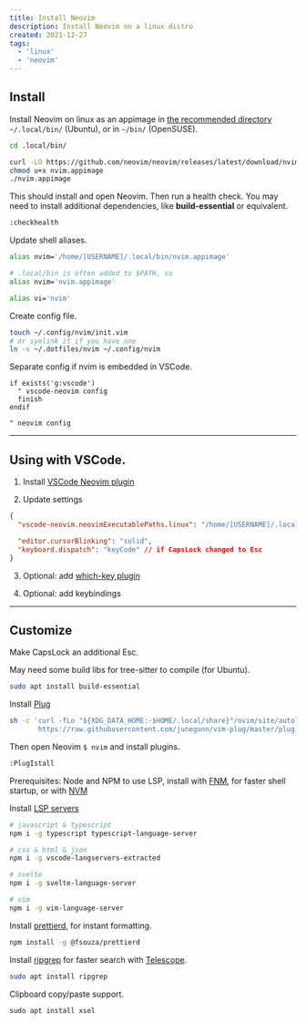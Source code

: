 ```yaml
---
title: Install Neovim
description: Install Neovim on a linux distro
created: 2021-12-27
tags:
  - 'linux'
  - 'neovim'
---
```


## Install

Install Neovim on linux as an appimage in [the recommended directory](https://docs.appimage.org/user-guide/faq.html#question-where-do-i-store-my-appimages)
`~/.local/bin/` (Ubuntu), or in `~/bin/` (OpenSUSE).

```bash
cd .local/bin/

curl -LO https://github.com/neovim/neovim/releases/latest/download/nvim.appimage
chmod u+x nvim.appimage
./nvim.appimage
```

This should install and open Neovim. Then run a health check. You may need to install additional dependencies, like **build-essential** or equivalent.

```bash
:checkhealth
```

Update shell aliases.

```bash
alias nvim='/home/[USERNAME]/.local/bin/nvim.appimage'

# .local/bin is often added to $PATH, so
alias nvim='nvim.appimage'

alias vi='nvim'
```

Create config file.

```bash
touch ~/.config/nvim/init.vim
# or symlink it if you have one
ln -s ~/.dotfiles/nvim ~/.config/nvim
```

Separate config if nvim is embedded in VSCode.

```vim
if exists('g:vscode')
  " vscode-neovim config
  finish
endif

" neovim config
```

---

## Using with VSCode.

1. Install [VSCode Neovim plugin](https://marketplace.visualstudio.com/items?itemName=asvetliakov.vscode-neovim)

2. Update settings

```json
{
  "vscode-neovim.neovimExecutablePaths.linux": "/home/[USERNAME]/.local/bin/nvim.appimage",

  "editor.cursorBlinking": "solid",
  "keyboard.dispatch": "keyCode" // if CapsLock changed to Esc
}
```

3. Optional: add [which-key plugin](https://marketplace.visualstudio.com/items?itemName=VSpaceCode.whichkey)

4. Optional: add keybindings

---

## Customize

Make CapsLock an additional Esc.

May need some build libs for tree-sitter to compile (for Ubuntu).

```bash
sudo apt install build-essential
```

Install [Plug](https://github.com/junegunn/vim-plug)

```bash
sh -c 'curl -fLo "${XDG_DATA_HOME:-$HOME/.local/share}"/nvim/site/autoload/plug.vim --create-dirs \
       https://raw.githubusercontent.com/junegunn/vim-plug/master/plug.vim'
```

Then open Neovim `$ nvim` and install plugins.

```bash
:PlugIstall
```

Prerequisites: Node and NPM to use LSP, install with [FNM](https://github.com/Schniz/fnm), for faster shell startup, or with [NVM](https://github.com/nvm-sh/nvm)

Install [LSP servers](https://github.com/neovim/nvim-lspconfig/blob/master/doc/server_configurations.md)

```bash
# javascript & typescript
npm i -g typescript typescript-language-server

# css & html & json
npm i -g vscode-langservers-extracted

# svelte
npm i -g svelte-language-server

# vim
npm i -g vim-language-server
```

Install [prettierd](https://github.com/fsouza/prettierd), for instant formatting.

```bash
npm install -g @fsouza/prettierd
```

Install [ripgrep](https://github.com/BurntSushi/ripgrep) for faster search with [Telescope](https://github.com/nvim-telescope/telescope.nvim).

```bash
sudo apt install ripgrep
```

Clipboard copy/paste support.

```shell
sudo apt install xsel
```
